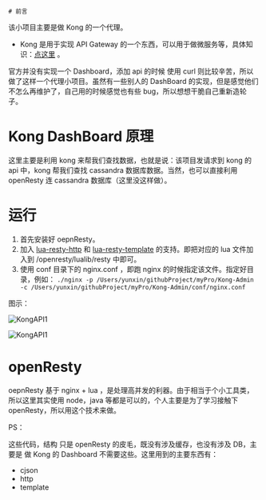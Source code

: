 	# 前言

该小项目主要是做 Kong 的一个代理。

- Kong 是用于实现 API Gateway 的一个东西，可以用于做微服务等，具体知识：[点这里](https://getkong.org/) 。

官方并没有实现一个 Dashboard，添加 api 的时候 使用 curl 则比较辛苦，所以做了这样一个代理小项目。虽然有一些别人的 DashBoard 的实现，但是感觉他们不怎么再维护了，自己用的时候感觉也有些 bug，所以想想干脆自己重新造轮子。

# Kong DashBoard 原理

这里主要是利用 kong 来帮我们查找数据，也就是说：该项目发请求到 kong 的 api 中，kong 帮我们查找 cassandra 数据库数据。当然，也可以直接利用 openResty 连 cassandra 数据库（这里没这样做）。

# 运行

1. 首先安装好 oepnResty。
2. 加入 [lua-resty-http](https://github.com/pintsized/lua-resty-http) 和 [lua-resty-template](https://github.com/bungle/lua-resty-template) 的支持。即把对应的 lua 文件加入到 /openresty/lualib/resty 中即可。
3. 使用 conf 目录下的 nginx.conf ，即跑 nginx 的时候指定该文件。指定好目录，例如： `./nginx -p /Users/yunxin/githubProject/myPro/Kong-Admin -c /Users/yunxin/githubProject/myPro/Kong-Admin/conf/nginx.conf`

图示：

![KongAPI1](http://7xrzlm.com1.z0.glb.clouddn.com/kongapi.png?imageMogr2/thumbnail/!25p)

![KongAPI1](http://7xrzlm.com1.z0.glb.clouddn.com/kongapi1.png?imageMogr2/thumbnail/!25p)

# openResty

oepnResty 基于 nginx + lua ，是处理高并发的利器。由于相当于个小工具类，所以这里其实使用 node，java 等都是可以的，个人主要是为了学习接触下 openResty，所以用这个技术来做。

PS：

这些代码，结构 只是 openResty 的皮毛，既没有涉及缓存，也没有涉及 DB，主要是 做 Kong 的 Dashboard 不需要这些。这里用到的主要东西有：

- cjson
- http
- template







